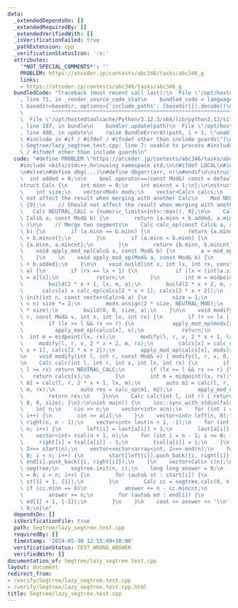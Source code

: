 ```yaml
---
data:
  _extendedDependsOn: []
  _extendedRequiredBy: []
  _extendedVerifiedWith: []
  _isVerificationFailed: true
  _pathExtension: cpp
  _verificationStatusIcon: ':x:'
  attributes:
    '*NOT_SPECIAL_COMMENTS*': ''
    PROBLEM: https://atcoder.jp/contests/abc346/tasks/abc346_g
    links:
    - https://atcoder.jp/contests/abc346/tasks/abc346_g
  bundledCode: "Traceback (most recent call last):\n  File \"/opt/hostedtoolcache/Python/3.12.3/x64/lib/python3.12/site-packages/onlinejudge_verify/documentation/build.py\"\
    , line 71, in _render_source_code_stat\n    bundled_code = language.bundle(stat.path,\
    \ basedir=basedir, options={'include_paths': [basedir]}).decode()\n          \
    \         ^^^^^^^^^^^^^^^^^^^^^^^^^^^^^^^^^^^^^^^^^^^^^^^^^^^^^^^^^^^^^^^^^^^^^^^^^^^^^^^^^\n\
    \  File \"/opt/hostedtoolcache/Python/3.12.3/x64/lib/python3.12/site-packages/onlinejudge_verify/languages/cplusplus.py\"\
    , line 187, in bundle\n    bundler.update(path)\n  File \"/opt/hostedtoolcache/Python/3.12.3/x64/lib/python3.12/site-packages/onlinejudge_verify/languages/cplusplus_bundle.py\"\
    , line 400, in update\n    raise BundleErrorAt(path, i + 1, \"unable to process\
    \ #include in #if / #ifdef / #ifndef other than include guards\")\nonlinejudge_verify.languages.cplusplus_bundle.BundleErrorAt:\
    \ Segtree/lazy_segtree.test.cpp: line 7: unable to process #include in #if / #ifdef\
    \ / #ifndef other than include guards\n"
  code: "#define PROBLEM \"https://atcoder.jp/contests/abc346/tasks/abc346_g\"\n\n\
    #include <bits/stdc++.h>\nusing namespace std;\n\n#ifdef LOCAL\n#include \"/home/mm/cf/dbg.h\"\
    \n#else\n#define dbg(...)\n#define dbgarr(arr, n)\n#endif\n\nstruct Mod {\n  \
    \  int added = 0;\n\n    bool operator==(const Mod&) const = default;\n};\n\n\
    struct Calc {\n    int minn = 0;\n    int mincnt = 1;\n};\n\nstruct Segtree {\n\
    \    int size;\n    vector<Mod> mods;\n    vector<Calc> calcs;\n    // Should\
    \ not affect the result when merging with another Calc\n    Mod NEUTRAL_MOD =\
    \ {0};\n    // Should not affect the result when merging with another Calc\n \
    \   Calc NEUTRAL_CALC = {numeric_limits<int>::max(), 0};\n\n    Calc mod_op(const\
    \ Calc& a, const Mod& b) {\n        return {a.minn + b.added, a.mincnt};\n   \
    \ }\n\n    // Merge two segments\n    Calc calc_op(const Calc& a, const Calc&\
    \ b) {\n        if (a.minn == b.minn) {\n            return {a.minn, a.mincnt\
    \ + b.mincnt};\n        }\n        if (a.minn < b.minn) {\n            return\
    \ {a.minn, a.mincnt};\n        }\n        return {b.minn, b.mincnt};\n    }\n\n\
    \    void apply_mod_op(Calc& a, const Mod& b) {\n        a = mod_op(a, b); \n\
    \    }\n    \n    void apply_mod_op(Mod& a, const Mod& b) {\n        a = {a.added\
    \ + b.added};\n    }\n\n    void build(int x, int lx, int rx, const vector<Calc>&\
    \ a) {\n        if (rx == lx + 1) {\n            if (lx < (int)a.size()) calcs[x]\
    \ = a[lx];\n            return;\n        }\n        int m = midpoint(lx, rx);\n\
    \        build(2 * x + 1, lx, m, a);\n        build(2 * x + 2, m, rx, a);\n  \
    \      calcs[x] = calc_op(calcs[2 * x + 1], calcs[2 * x + 2]);\n    }\n\n    void\
    \ init(int n, const vector<Calc>& a) {\n        size = 1;\n        while (size\
    \ < n) size *= 2;\n        mods.assign(2 * size, NEUTRAL_MOD);\n        calcs.resize(2\
    \ * size);\n        build(0, 0, size, a);\n    }\n\n    void modify(int l, int\
    \ r, const Mod& v, int x, int lx, int rx) {\n        if (r <= lx || l >= rx) return;\n\
    \        if (lx >= l && rx <= r) {\n            apply_mod_op(mods[x], v);\n  \
    \          apply_mod_op(calcs[x], v);\n            return;\n        }\n      \
    \  int m = midpoint(lx, rx);\n        modify(l, r, v, 2 * x + 1, lx, m);\n   \
    \     modify(l, r, v, 2 * x + 2, m, rx);\n        calcs[x] = calc_op(calcs[2 *\
    \ x + 1], calcs[2 * x + 2]);\n        apply_mod_op(calcs[x], mods[x]);\n    }\n\
    \n    void modify(int l, int r, const Mod& v) { modify(l, r, v, 0, 0, size); }\n\
    \n    Calc calc(int l, int r, int x, int lx, int rx) {\n        if (r <= lx ||\
    \ l >= rx) return NEUTRAL_CALC;\n        if (lx >= l && rx <= r) {\n         \
    \   return calcs[x];\n        }\n        int m = midpoint(lx, rx);\n        auto\
    \ m1 = calc(l, r, 2 * x + 1, lx, m);\n        auto m2 = calc(l, r, 2 * x + 2,\
    \ m, rx);\n        auto res = calc_op(m1, m2);\n        apply_mod_op(res, mods[x]);\n\
    \        return res;\n    }\n\n    Calc calc(int l, int r) { return calc(l, r,\
    \ 0, 0, size); }\n};\n\nint main() {\n    ios::sync_with_stdio(false);\n    cin.tie(nullptr);\n\
    \    int n;\n    cin >> n;\n    vector<int> a(n);\n    for (int i = 0; i < n;\
    \ i++) {\n        cin >> a[i];\n    }\n    vector<int> left(n, 0);\n    vector<int>\
    \ right(n, n - 1);\n    vector<int> last(n + 1, -1);\n    for (int i = 0; i <\
    \ n; i++) {\n        left[i] = last[a[i]] + 1;\n        last[a[i]] = i;\n    }\n\
    \    vector<int> tsal(n + 1, n);\n    for (int i = n - 1; i >= 0; i--) {\n   \
    \     right[i] = tsal[a[i]] - 1;\n        tsal[a[i]] = i;\n    }\n    vector<vector<array<int,\
    \ 2>>> start(n);\n    vector<vector<array<int, 2>>> end(n);\n    for (int i =\
    \ 0; i < n; i++) {\n        start[left[i]].push_back({i, right[i]});\n       \
    \ end[i].push_back({i, right[i]});\n    }\n    vector<Calc> c(n);\n    Segtree\
    \ segtree;\n    segtree.init(n, c);\n    long long answer = 0;\n    for (int i\
    \ = 0; i < n; i++) {\n        for (auto& st : start[i]) {\n            segtree.modify(st[0],\
    \ st[1] + 1, {1});\n        }\n        Calc cc = segtree.calc(0, n);\n       \
    \ if (cc.minn == 0)\n            answer += n - cc.mincnt;\n        else\n    \
    \        answer += n;\n        for (auto& ed : end[i]) {\n            segtree.modify(ed[0],\
    \ ed[1] + 1, {-1});\n        }\n    }\n    cout << answer << '\\n';\n    return\
    \ 0;\n}\n"
  dependsOn: []
  isVerificationFile: true
  path: Segtree/lazy_segtree.test.cpp
  requiredBy: []
  timestamp: '2024-05-30 12:55:49+10:00'
  verificationStatus: TEST_WRONG_ANSWER
  verifiedWith: []
documentation_of: Segtree/lazy_segtree.test.cpp
layout: document
redirect_from:
- /verify/Segtree/lazy_segtree.test.cpp
- /verify/Segtree/lazy_segtree.test.cpp.html
title: Segtree/lazy_segtree.test.cpp
---
```

